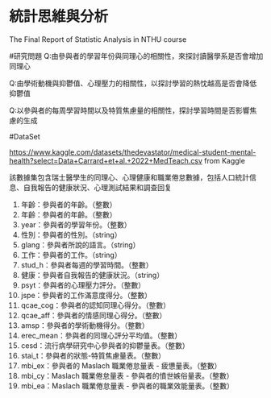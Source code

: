 # 統計思維與分析
The Final Report  of Statistic Analysis in NTHU course

#研究問題
Q:由參與者的學習年份與同理心的相關性，來探討讀醫學系是否會增加同理心

Q:由學術動機與抑鬱值、心理壓力的相關性，以探討學習的熱忱越高是否會降低抑鬱值

Q:以參與者的每周學習時間以及特質焦慮量的相關性，探討學習時間是否影響焦慮的生成


#DataSet

https://www.kaggle.com/datasets/thedevastator/medical-student-mental-health?select=Data+Carrard+et+al.+2022+MedTeach.csv from Kaggle

該數據集包含瑞士醫學生的同理心、心理健康和職業倦怠數據，包括人口統計信息、自我報告的健康狀況、心理測試結果和調查回复

1. 年齡：參與者的年齡。（整數）
2. 年齡：參與者的年齡。（整數）
3. year：參與者的學習年份。（整數）
4. 性別：參與者的性別。（string）
5. glang：參與者所說的語言。（string）
6. 工作：參與者的工作。（string）
7. stud_h：參與者每週的學習時間。（整數）
8. 健康：參與者自我報告的健康狀況。（string）
9. psyt：參與者的心理壓力評分。（整數）
10. jspe：參與者的工作滿意度得分。（整數）
11. qcae_cog：參與者的認知同理心得分。（整數）
12. qcae_aff：參與者的情感同理心得分。（整數）
13. amsp：參與者的學術動機得分。（整數）
14. erec_mean：參與者的同理心評分平均值。（整數）
15. cesd：流行病學研究中心參與者的抑鬱量表。（整數）
16. stai_t：參與者的狀態-特質焦慮量表。（整數）
17. mbi_ex：參與者的 Maslach 職業倦怠量表 - 疲憊量表。（整數）
18. mbi_cy：Maslach 職業倦怠量表 - 參與者的憤世嫉俗量表。（整數）
19. mbi_ea：Maslach 職業倦怠量表 - 參與者的職業效能量表。（整數）
